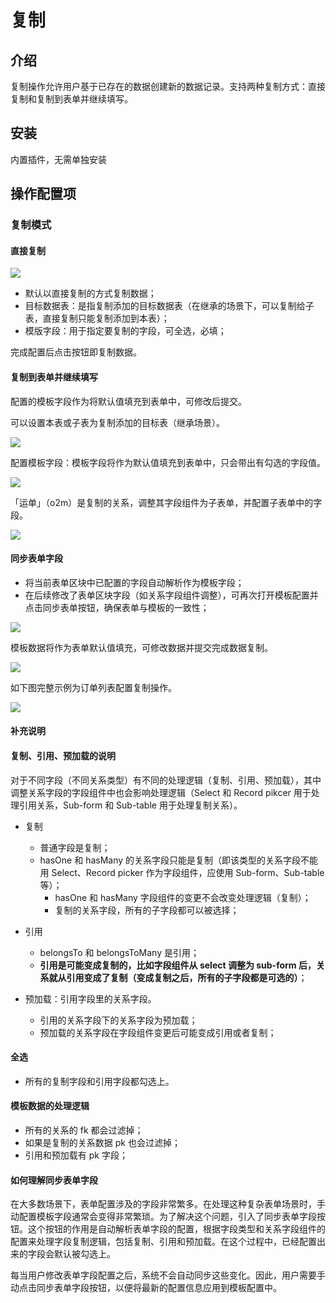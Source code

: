 # 复制

## 介绍

复制操作允许用户基于已存在的数据创建新的数据记录。支持两种复制方式：直接复制和复制到表单并继续填写。

## 安装

内置插件，无需单独安装
## 操作配置项

### 复制模式

#### 直接复制

![](https://static-docs.nocobase.com/2c0ac5d1a539de4b72b49b7d966d8c09.png)

- 默认以直接复制的方式复制数据；
- 目标数据表：是指复制添加的目标数据表（在继承的场景下，可以复制给子表，直接复制只能复制添加到本表）；
- 模版字段：用于指定要复制的字段，可全选，必填；

完成配置后点击按钮即复制数据。

#### 复制到表单并继续填写

配置的模板字段作为将默认值填充到表单中，可修改后提交。

可以设置本表或子表为复制添加的目标表（继承场景）。

![](https://static-docs.nocobase.com/a072aa572fd0a0fe643eadf95471da2a.png)

配置模板字段：模板字段将作为默认值填充到表单中，只会带出有勾选的字段值。

![](https://static-docs.nocobase.com/8032fa2025180ade275da55b97774b4d.png)

「运单」（o2m）是复制的关系，调整其字段组件为子表单，并配置子表单中的字段。

![](https://static-docs.nocobase.com/b13c9287bae8601646727a2e78b81be7.png)
#### 同步表单字段

- 将当前表单区块中已配置的字段自动解析作为模板字段；
- 在后续修改了表单区块字段（如关系字段组件调整），可再次打开模板配置并点击同步表单按钮，确保表单与模板的一致性；

![](https://static-docs.nocobase.com/156b6d8d741521e63d12e49092414d58.png)

模板数据将作为表单默认值填充，可修改数据并提交完成数据复制。

![](https://static-docs.nocobase.com/1c0a0ae0c59971f48b2282a68831d44b.png)

如下图完整示例为订单列表配置复制操作。

![](https://static-docs.nocobase.com/fa8a89abf0ba136df04b6d0d838eae4e.gif)

#### 补充说明

#### 复制、引用、预加载的说明

对于不同字段（不同关系类型）有不同的处理逻辑（复制、引用、预加载），其中调整关系字段的字段组件中也会影响处理逻辑（Select 和 Record pikcer 用于处理引用关系，Sub-form 和 Sub-table 用于处理复制关系）。

- 复制

  - 普通字段是复制；
  - hasOne 和 hasMany 的关系字段只能是复制（即该类型的关系字段不能用 Select、Record picker 作为字段组件，应使用 Sub-form、Sub-table 等）；
    - hasOne 和 hasMany 字段组件的变更不会改变处理逻辑（复制）；
    - 复制的关系字段，所有的子字段都可以被选择；

- 引用

  - belongsTo 和 belongsToMany 是引用；
  - **引用是可能变成复制的，比如字段组件从 select 调整为 sub-form 后，关系就从引用变成了复制（变成复制之后，所有的子字段都是可选的）**；

- 预加载：引用字段里的关系字段。

  - 引用的关系字段下的关系字段为预加载；
  - 预加载的关系字段在字段组件变更后可能变成引用或者复制；

#### 全选

- 所有的复制字段和引用字段都勾选上。

#### 模板数据的处理逻辑

- 所有的关系的 fk 都会过滤掉；
- 如果是复制的关系数据 pk 也会过滤掉；
- 引用和预加载有 pk 字段；

#### 如何理解同步表单字段

在大多数场景下，表单配置涉及的字段非常繁多。在处理这种复杂表单场景时，手动配置模板字段通常会变得非常繁琐。为了解决这个问题，引入了同步表单字段按钮。这个按钮的作用是自动解析表单字段的配置，根据字段类型和关系字段组件的配置来处理字段复制逻辑，包括复制、引用和预加载。在这个过程中，已经配置出来的字段会默认被勾选上。

每当用户修改表单字段配置之后，系统不会自动同步这些变化。因此，用户需要手动点击同步表单字段按钮，以便将最新的配置信息应用到模板配置中。